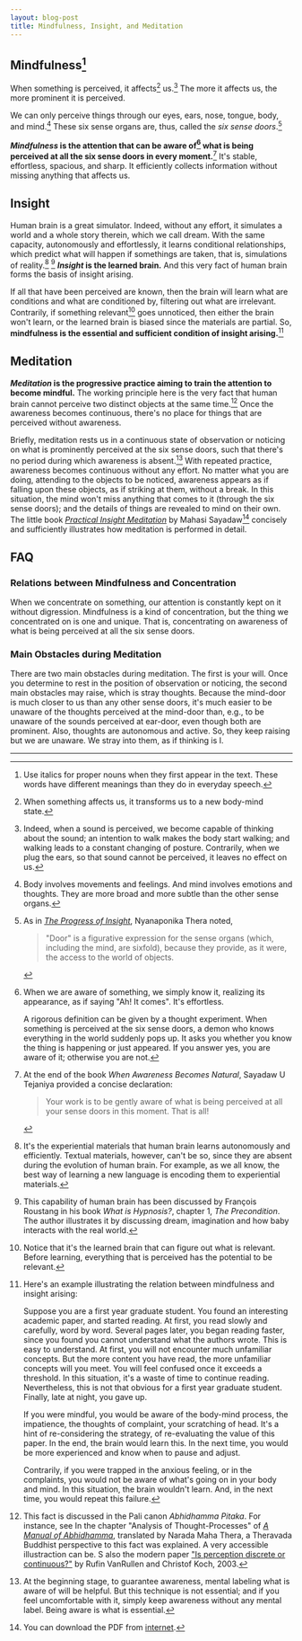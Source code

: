 ```yaml
---
layout: blog-post
title: Mindfulness, Insight, and Meditation
---
```


## Mindfulness[^convention]

When something is perceived, it affects[^affect] us.[^be-perceived-and-affected] The more it affects us, the more prominent it is perceived.

We can only perceive things through our eyes, ears, nose, tongue, body, and mind.[^body-and-mind] These six sense organs are, thus, called the _six sense doors_.[^doors]

**_Mindfulness_ is the attention that can be aware of[^be-aware-of] what is being perceived at all the six sense doors in every moment.**[^Tejaniya] It's stable, effortless, spacious, and sharp. It efficiently collects information without missing anything that affects us.

## Insight

Human brain is a great simulator. Indeed, without any effort, it simulates a world and a whole story therein, which we call dream. With the same capacity, autonomously and effortlessly, it learns conditional relationships, which predict what will happen if somethings are taken, that is, simulations of reality.[^brain-learning] [^brain-capability] **_Insight_ is the learned brain.** And this very fact of human brain forms the basis of insight arising.

If all that have been perceived are known, then the brain will learn what are conditions and what are conditioned by, filtering out what are irrelevant. Contrarily, if something relevant[^what-is-relevant] goes unnoticed, then either the brain won't learn, or the learned brain is biased since the materials are partial. So, **mindfulness is the essential and sufficient condition of insight arising.**[^mindfulness-insight-example]

## Meditation

**_Meditation_ is the progressive practice aiming to train the attention to become mindful.** The working principle here is the very fact that human brain cannot perceive two distinct objects at the same time.[^brain-perception] Once the awareness becomes continuous, there's no place for things that are perceived without awareness.

Briefly, meditation rests us in a continuous state of observation or noticing on what is prominently perceived at the six sense doors, such that there's no period during which awareness is absent.[^mental-label] With repeated practice, awareness becomes continuous without any effort. No matter what you are doing, attending to the objects to be noticed, awareness appears as if falling upon these objects, as if striking at them, without a break. In this situation, the mind won't miss anything that comes to it (through the six sense doors); and the details of things are revealed to mind on their own. The little book [_Practical Insight Meditation_](https://isbnsearch.org/isbn/9552400899) by Mahasi Sayadaw[^practical-insight-meditation-pdf] concisely and sufficiently illustrates how meditation is performed in detail.

## FAQ

### Relations between Mindfulness and Concentration

When we concentrate on something, our attention is constantly kept on it without digression. Mindfulness is a kind of concentration, but the thing we concentrated on is one and unique. That is, concentrating on awareness of what is being perceived at all the six sense doors.

### Main Obstacles during Meditation

There are two main obstacles during meditation. The first is your will. Once you determine to rest in the position of observation or noticing, the second main obstacles may raise, which is stray thoughts. Because the mind-door is much closer to us than any other sense doors, it's much easier to be unaware of the thoughts perceived at the mind-door than, e.g., to be unaware of the sounds perceived at ear-door, even though both are prominent. Also, thoughts are autonomous and active. So, they keep raising but we are unaware. We stray into them, as if thinking is I.

[^convention]: Use italics for proper nouns when they first appear in the text. These words have different meanings than they do in everyday speech.

[^affect]: When something affects us, it transforms us to a new body-mind state.

[^be-perceived-and-affected]: Indeed, when a sound is perceived, we become capable of thinking about the sound; an intention to walk makes the body start walking; and walking leads to a constant changing of posture. Contrarily, when we plug the ears, so that sound cannot be perceived, it leaves no effect on us.

[^body-and-mind]: Body involves movements and feelings. And mind involves emotions and thoughts. They are more broad and more subtle than the other sense organs.

[^doors]: As in [_The Progress of Insight_](https://www.accesstoinsight.org/lib/authors/mahasi/progress.html#fn-6), Nyanaponika Thera noted,

    > "Door" is a figurative expression for the sense organs (which, including the mind, are sixfold), because they provide, as it were, the access to the world of objects.

[^be-aware-of]: When we are aware of something, we simply know it, realizing its appearance, as if saying "Ah! It comes". It's effortless.

    A rigorous definition can be given by a thought experiment. When something is perceived at the six sense doors, a demon who knows everything in the world suddenly pops up. It asks you whether you know the thing is happening or just appeared. If you answer yes, you are aware of it; otherwise you are not.

[^Tejaniya]: At the end of the book _When Awareness Becomes Natural_, Sayadaw U Tejaniya provided a concise declaration:

    > Your work is to be gently aware of what is being perceived at all your sense doors in this moment. That is all!

[^brain-learning]: It's the experiential materials that human brain learns autonomously and efficiently. Textual materials, however, can't be so, since they are absent during the evolution of human brain. For example, as we all know, the best way of learning a new language is encoding them to experiential materials.

[^brain-capability]: This capability of human brain has been discussed by François Roustang in his book _What is Hypnosis?_, chapter 1, _The Precondition_. The author illustrates it by discussing dream, imagination and how baby interacts with the real world.

[^what-is-relevant]: Notice that it's the learned brain that can figure out what is relevant. Before learning, everything that is perceived has the potential to be relevant.

[^mindfulness-insight-example]: Here's an example illustrating the relation between mindfulness and insight arising:

    Suppose you are a first year graduate student. You found an interesting academic paper, and started reading. At first, you read slowly and carefully, word by word. Several pages later, you began reading faster, since you found you cannot understand what the authors wrote. This is easy to understand. At first, you will not encounter much unfamiliar concepts. But the more content you have read, the more unfamiliar concepts will you meet. You will feel confused once it exceeds a threshold. In this situation, it's a waste of time to continue reading. Nevertheless, this is not that obvious for a first year graduate student. Finally, late at night, you gave up.

    If you were mindful, you would be aware of the body-mind process, the impatience, the thoughts of complaint, your scratching of head. It's a hint of re-considering the strategy, of re-evaluating the value of this paper. In the end, the brain would learn this. In the next time, you would be more experienced and know when to pause and adjust.

    Contrarily, if you were trapped in the anxious feeling, or in the complaints, you would not be aware of what's going on in your body and mind. In this situation, the brain wouldn't learn. And, in the next time, you would repeat this failure.

[^brain-perception]: This fact is discussed in the Pali canon _Abhidhamma Pitaka_. For instance, see In the chapter "Analysis of Thought-Processes" of [_A Manual of Abhidhamma_](https://isbnsearch.org/isbn/9679920429), translated by Narada Maha Thera, a Theravada Buddhist perspective to this fact was explained. A very accessible illustraction can be. S also the modern paper ["Is perception discrete or continuous?"](https://www.sciencedirect.com/science/article/abs/pii/S1364661303000950) by Rufin VanRullen and Christof Koch, 2003.

[^mental-label]: At the beginning stage, to guarantee awareness, mental labeling what is aware of will be helpful. But this technique is not essential; and if you feel uncomfortable with it, simply keep awareness without any mental label. Being aware is what is essential.

[^practical-insight-meditation-pdf]: You can download the PDF from [internet](https://www.bps.lk/olib/bp/bp503s_Mahasi_Practical-Insight-Meditation.pdf).

---
